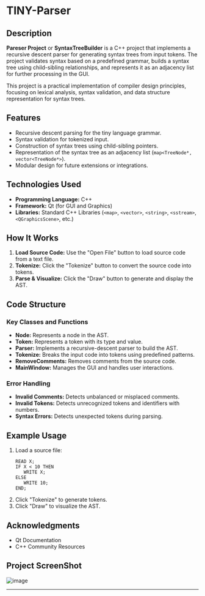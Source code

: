 # TINY-Parser

## Description
**Pareser Project** or **SyntaxTreeBuilder** is a C++ project that implements a recursive descent parser for generating syntax trees from input tokens. The project validates syntax based on a predefined grammar, builds a syntax tree using child-sibling relationships, and represents it as an adjacency list for further processing in the GUI.

This project is a practical implementation of compiler design principles, focusing on lexical analysis, syntax validation, and data structure representation for syntax trees.

## Features
- Recursive descent parsing for the tiny language grammar.
- Syntax validation for tokenized input.
- Construction of syntax trees using child-sibling pointers.
- Representation of the syntax tree as an adjacency list (`map<TreeNode*, vector<TreeNode*>`).
- Modular design for future extensions or integrations.

## Technologies Used

- **Programming Language:** C++
- **Framework:** Qt (for GUI and Graphics)
- **Libraries:** Standard C++ Libraries (`<map>`, `<vector>`, `<string>`, `<sstream>`, `<QGraphicsScene>`, etc.)

## How It Works

1. **Load Source Code:** Use the "Open File" button to load source code from a text file.
2. **Tokenize:** Click the "Tokenize" button to convert the source code into tokens.
3. **Parse & Visualize:** Click the "Draw" button to generate and display the AST.

## Code Structure

### Key Classes and Functions

- **Node:** Represents a node in the AST.
- **Token:** Represents a token with its type and value.
- **Parser:** Implements a recursive-descent parser to build the AST.
- **Tokenize:** Breaks the input code into tokens using predefined patterns.
- **RemoveComments:** Removes comments from the source code.
- **MainWindow:** Manages the GUI and handles user interactions.

### Error Handling
- **Invalid Comments:** Detects unbalanced or misplaced comments.
- **Invalid Tokens:** Detects unrecognized tokens and identifiers with numbers.
- **Syntax Errors:** Detects unexpected tokens during parsing.

## Example Usage

1. Load a source file:
   ```text
   READ X;
   IF X < 10 THEN
      WRITE X;
   ELSE
      WRITE 10;
   END;
   ```
2. Click "Tokenize" to generate tokens.
3. Click "Draw" to visualize the AST.

## Acknowledgments

- Qt Documentation
- C++ Community Resources

 ## Project ScreenShot

 ![image](https://github.com/user-attachments/assets/efd90cb8-375f-40b2-b75f-457f14d1594f)




---


